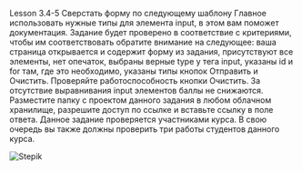 Lesson 3.4-5 Сверстать форму по следующему шаблону Главное использовать нужные типы для элемента input, в этом вам поможет документация. Задание будет проверено в соответствие с критериями, чтобы им соответствовать обратите внимание на следующее: ваша страница открывается и содержит форму из задания, присутствуют все элементы, нет опечаток, выбраны верные type у тега input, указаны id и for там, где это необходимо, указаны типы кнопок Отправить и Очистить. Проверяйте работоспособность кнопки Очистить. За отсутствие выравнивания input элементов баллы не снижаются. Разместите папку с проектом данного задания в любом облачном хранилище, разрешите доступ по ссылке и вставьте ссылку в поле ответа. Данное задание проверяется участниками курса. В свою очередь вы также должны проверить три работы студентов данного курса.



![Stepik](https://user-images.githubusercontent.com/74071372/189643154-ee049ac0-d1af-4fa2-a0c7-2e5cc0f5ddac.png)
